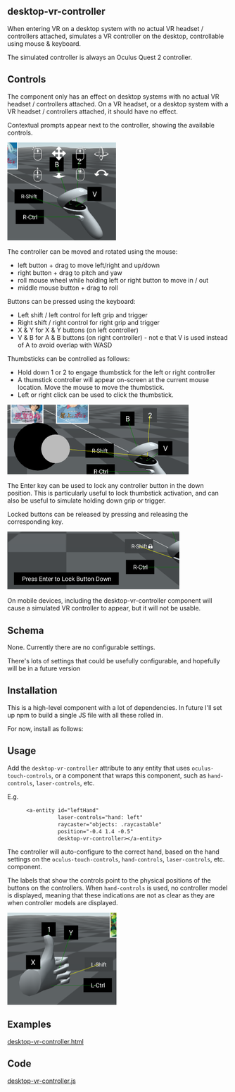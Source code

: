 ## desktop-vr-controller

When entering VR on a desktop system with no actual VR headset / controllers attached, simulates a VR controller on the desktop, controllable using mouse & keyboard.

The simulated controller is always an Oculus Quest 2 controller.

## Controls

The component only has an effect on desktop systems with no actual VR headset / controllers attached.  On a VR headset, or a desktop system with a VR headset / controllers attached, it should have no effect.

Contextual prompts appear next to the controller, showing the available controls.

<img src="image-20220802185450073.png" alt="image-20220802185450073" style="zoom:50%;" />

The controller can be moved and rotated using the mouse:

- left button + drag to move left/right and up/down
- right button + drag to pitch and yaw
- roll mouse wheel while holding left or right button to move in / out
- middle mouse button + drag to roll

Buttons can be pressed using the keyboard:

- Left shift / left control for left grip and trigger
- Right shift / right control for right grip and trigger
- X & Y for X & Y buttons (on left controller)
- V & B for A & B buttons (on right controller) - not e that V is used instead of A to avoid overlap with WASD

Thumbsticks can be controlled as follows:

- Hold down 1 or 2 to engage thumbstick for the left or right controller
- A thumstick controller will appear on-screen at the current mouse location.  Move the mouse to move the thumbstick.
- Left or right click can be used to click the thumbstick.

<img src="image-20220802185543518.png" alt="image-20220802185543518" style="zoom:50%;" />

The Enter key can be used to lock any controller button in the down position.  This is particularly useful to lock thumbstick activation, and can also be useful to simulate holding down grip or trigger.

Locked buttons can be released by pressing and releasing the corresponding key.

<img src="image-20220802185741939.png" alt="image-20220802185741939" style="zoom:50%;" />

On mobile devices, including the desktop-vr-controller component will cause a simulated VR controller to appear, but it will not be usable.



## Schema

None.  Currently there are no configurable settings.

There's lots of settings that could be usefully configurable, and hopefully will be in a future version



## Installation

This is a high-level component with a lot of dependencies.  In future I'll set up npm to build a single JS file with all these rolled in.  

For now, install as follows:


<script src="https://cdn.jsdelivr.net/gh/diarmidmackenzie/aframe-examples@latest/components/cursor-tracker.min.js"></script>
<script src="https://cdn.jsdelivr.net/gh/diarmidmackenzie/aframe-examples@latest/components/mouse-manipulation.min.js"></script>
<script src="https://cdn.jsdelivr.net/gh/diarmidmackenzie/aframe-examples@latest/components/label.min.js"></script>
<script src="https://cdn.jsdelivr.net/gh/diarmidmackenzie/aframe-examples@latest/components/raycaster-thresholds.min.js"></script>
<script src="https://cdn.jsdelivr.net/gh/diarmidmackenzie/aframe-examples@latest/components/connecting=-line.min.js"></script>
<script src="https://cdn.jsdelivr.net/gh/diarmidmackenzie/aframe-examples@latest/components/raycast-target.min.js"></script>
<script src="https://cdn.jsdelivr.net/gh/diarmidmackenzie/screen-display@latest/src/screen-display.js"></script>            
<script src="https://cdn.jsdelivr.net/gh/diarmidmackenzie/aframe-examples@latest/components/desktop-vr-controller.min.js"></script>



## Usage

Add the `desktop-vr-controller` attribute to any entity that uses `oculus-touch-controls`, or a component that wraps this component, such as `hand-controls`, `laser-controls`, etc.

E.g.

```
      <a-entity id="leftHand"
                laser-controls="hand: left"
                raycaster="objects: .raycastable"
                position="-0.4 1.4 -0.5"
                desktop-vr-controller></a-entity>
```

The controller will auto-configure to the correct hand, based on the hand settings on the  `oculus-touch-controls`,  `hand-controls`, `laser-controls`, etc. component.

The labels that show the controls point to the physical positions of the buttons on the controllers.  When `hand-controls` is used, no controller model is displayed, meaning that these indications are not as clear as they are when controller models are displayed.

<img src="image-20220802190100076.png" alt="image-20220802190100076" style="zoom:50%;" />



## Examples

[desktop-vr-controller.html](https://diarmidmackenzie.github.io/aframe-examples/component-usage/desktop-vr-controller.html)



## Code

  [desktop-vr-controller.js](https://github.com/diarmidmackenzie/aframe-examples/blob/main/components/desktop-vr-controller.js)